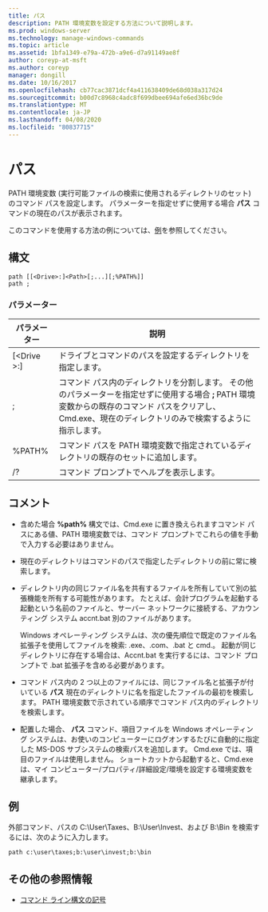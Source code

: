 ```yaml
---
title: パス
description: PATH 環境変数を設定する方法について説明します。
ms.prod: windows-server
ms.technology: manage-windows-commands
ms.topic: article
ms.assetid: 1bfa1349-e79a-472b-a9e6-d7a91149ae8f
author: coreyp-at-msft
ms.author: coreyp
manager: dongill
ms.date: 10/16/2017
ms.openlocfilehash: cb77cac3871dcf4a411638409de68d038a317d24
ms.sourcegitcommit: b00d7c8968c4adc8f699dbee694afe6ed36bc9de
ms.translationtype: MT
ms.contentlocale: ja-JP
ms.lasthandoff: 04/08/2020
ms.locfileid: "80837715"
---
```

# <a name="path"></a>パス



PATH 環境変数 (実行可能ファイルの検索に使用されるディレクトリのセット) のコマンド パスを設定します。 パラメーターを指定せずに使用する場合 **パス** コマンドの現在のパスが表示されます。

このコマンドを使用する方法の例については、[例](#BKMK_examples)を参照してください。

## <a name="syntax"></a>構文

```
path [[<Drive>:]<Path>[;...][;%PATH%]]
path ;
```

### <a name="parameters"></a>パラメーター

|     パラメーター     |                                                                                                     説明                                                                                                      |
|-------------------|----------------------------------------------------------------------------------------------------------------------------------------------------------------------------------------------------------------------|
| [\<Drive >:]<Path> |                                                                            ドライブとコマンドのパスを設定するディレクトリを指定します。                                                                             |
|         ;         | コマンド パス内のディレクトリを分割します。 その他のパラメーターを指定せずに使用する場合 **;** PATH 環境変数からの既存のコマンド パスをクリアし、Cmd.exe、現在のディレクトリのみで検索するように指示します。 |
|      %PATH%       |                                                         コマンド パスを PATH 環境変数で指定されているディレクトリの既存のセットに追加します。                                                         |
|        /?         |                                                                                         コマンド プロンプトでヘルプを表示します。                                                                                         |

## <a name="remarks"></a>コメント

-   含めた場合 **%path%** 構文では、Cmd.exe に置き換えられますコマンド パスにある値、PATH 環境変数では、コマンド プロンプトでこれらの値を手動で入力する必要はありません。
-   現在のディレクトリはコマンドのパスで指定したディレクトリの前に常に検索します。
-   ディレクトリ内の同じファイル名を共有するファイルを所有していて別の拡張機能を所有する可能性があります。 たとえば、会計プログラムを起動する起動という名前のファイルと、サーバー ネットワークに接続する、アカウンティング システム accnt.bat 別のファイルがあります。

    Windows オペレーティング システムは、次の優先順位で既定のファイル名拡張子を使用してファイルを検索: .exe、.com、.bat と cmd.。 起動が同じディレクトリに存在する場合は、Accnt.bat を実行するには、コマンド プロンプトで .bat 拡張子を含める必要があります。
-   コマンド パス内の 2 つ以上のファイルには、同じファイル名と拡張子が付いている **パス** 現在のディレクトリに名を指定したファイルの最初を検索します。 PATH 環境変数で示されている順序でコマンド パス内のディレクトリを検索します。
-   配置した場合、 **パス** コマンド、項目ファイルを Windows オペレーティング システムは、お使いのコンピューターにログオンするたびに自動的に指定した MS-DOS サブシステムの検索パスを追加します。 Cmd.exe では、項目のファイルは使用しません。 ショートカットから起動すると、Cmd.exe は、マイ コンピューター/プロパティ/詳細設定/環境を設定する環境変数を継承します。

## <a name="examples"></a><a name="BKMK_examples"></a>例

外部コマンド、パスの C:\User\Taxes、B:\User\Invest、および B:\Bin を検索するには、次のように入力します。

`path c:\user\taxes;b:\user\invest;b:\bin`

## <a name="additional-references"></a>その他の参照情報

- [コマンド ライン構文の記号](command-line-syntax-key.md)